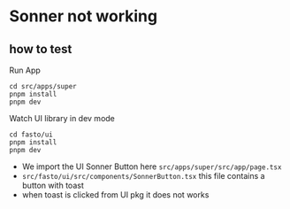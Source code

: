 # Sonner not working

## how to test

Run App

```
cd src/apps/super
pnpm install
pnpm dev
```

Watch UI library in dev mode

```
cd fasto/ui
pnpm install
pnpm dev
```

- We import the UI Sonner Button here `src/apps/super/src/app/page.tsx`
- `src/fasto/ui/src/components/SonnerButton.tsx` this file contains a button with toast
- when toast is clicked from UI pkg it does not works
